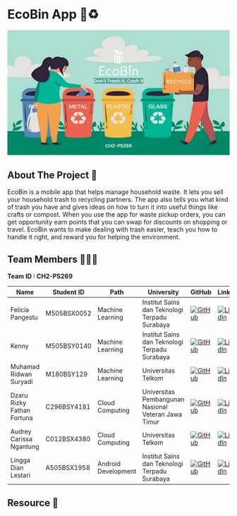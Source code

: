 # EcoBin App 📱♻️

<p align="center">
  <img src="https://raw.githubusercontent.com/Ecobin-Capstone/.github/main/profile/EcoBin Cover.png">
</p>

## About The Project 💬

EcoBin is a mobile app that helps manage household waste. It lets you sell your household trash to recycling partners. The app also tells you what kind of trash you have and gives ideas on how to turn it into useful things like crafts or compost. When you use the app for waste pickup orders, you can get opportunity earn points that you can swap for discounts on shopping or travel. EcoBin wants to make dealing with trash easier, teach you how to handle it right, and reward you for helping the environment.

## Team Members 👨‍👧‍👦
<b>Team ID : CH2-PS269</b>

| Name                        | Student ID  | Path                | University                                           | GitHub | LinkedIn |
| --------------------------- | ----------- | ------------------- | ---------------------------------------------------- | ------ | -------- |
| Felicia Pangestu            | M505BSX0052 | Machine Learning    | Institut Sains dan Teknologi Terpadu Surabaya        | [![GitHub](https://img.shields.io/badge/GitHub-100000?style=for-the-badge&logo=github&logoColor=white)](https://github.com/equerlyn)       | [![LinkedIn](https://img.shields.io/badge/LinkedIn-0077B5?style=for-the-badge&logo=linkedin&logoColor=white)](https://www.linkedin.com/in/felicia-pangestu-764905226/) |
| Kenny                       | M505BSY0140 | Machine Learning    | Institut Sains dan Teknologi Terpadu Surabaya        | [![GitHub](https://img.shields.io/badge/GitHub-100000?style=for-the-badge&logo=github&logoColor=white)](https://github.com/Kosmasu)       | [![LinkedIn](https://img.shields.io/badge/LinkedIn-0077B5?style=for-the-badge&logo=linkedin&logoColor=white)](https://www.linkedin.com/in/kennylink) |
| Muhamad Ridwan Suryadi      | M180BSY129  | Machine Learning    | Universitas Telkom                                   | [![GitHub](https://img.shields.io/badge/GitHub-100000?style=for-the-badge&logo=github&logoColor=white)](https://github.com/rdwn354)       | [![LinkedIn](https://img.shields.io/badge/LinkedIn-0077B5?style=for-the-badge&logo=linkedin&logoColor=white)](https://www.linkedin.com/in/muhamad-ridwan-suryadi/) |
| Dzaru Rizky Fathan Fortuna  | C296BSY4181 | Cloud Computing     | Universitas Pembangunan Nasional Veteran Jawa Timur  | [![GitHub](https://img.shields.io/badge/GitHub-100000?style=for-the-badge&logo=github&logoColor=white)](https://github.com/dzarurizkyy)       |  [![LinkedIn](https://img.shields.io/badge/LinkedIn-0077B5?style=for-the-badge&logo=linkedin&logoColor=white)](https://www.linkedin.com/in/dzarurizky) |                  
| Audrey Carissa Ngantung     | C012BSX4380 | Cloud Computing     | Universitas Telkom                                   | [![GitHub](https://img.shields.io/badge/GitHub-100000?style=for-the-badge&logo=github&logoColor=white)](https://github.com/APinguist)      | [![LinkedIn](https://img.shields.io/badge/LinkedIn-0077B5?style=for-the-badge&logo=linkedin&logoColor=white)](https://www.linkedin.com/in/audrey-carissa-ngantung-2435a8118) | 
| Lingga Dian Lestari         | A505BSX1958 | Android Development | Institut Sains dan Teknologi Terpadu Surabaya        | [![GitHub](https://img.shields.io/badge/GitHub-100000?style=for-the-badge&logo=github&logoColor=white)](https://github.com/lingga24)      | [![LinkedIn](https://img.shields.io/badge/LinkedIn-0077B5?style=for-the-badge&logo=linkedin&logoColor=white)](https://www.linkedin.com/in/linggadl) | 

## Resource 🧰
